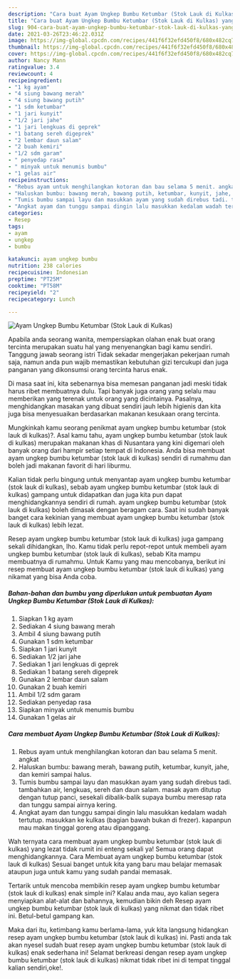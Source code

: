 ```yaml
---
description: "Cara buat Ayam Ungkep Bumbu Ketumbar (Stok Lauk di Kulkas) yang enak Untuk Jualan"
title: "Cara buat Ayam Ungkep Bumbu Ketumbar (Stok Lauk di Kulkas) yang enak Untuk Jualan"
slug: 904-cara-buat-ayam-ungkep-bumbu-ketumbar-stok-lauk-di-kulkas-yang-enak-untuk-jualan
date: 2021-03-26T23:46:22.031Z
image: https://img-global.cpcdn.com/recipes/441f6f32efd450f8/680x482cq70/ayam-ungkep-bumbu-ketumbar-stok-lauk-di-kulkas-foto-resep-utama.jpg
thumbnail: https://img-global.cpcdn.com/recipes/441f6f32efd450f8/680x482cq70/ayam-ungkep-bumbu-ketumbar-stok-lauk-di-kulkas-foto-resep-utama.jpg
cover: https://img-global.cpcdn.com/recipes/441f6f32efd450f8/680x482cq70/ayam-ungkep-bumbu-ketumbar-stok-lauk-di-kulkas-foto-resep-utama.jpg
author: Nancy Mann
ratingvalue: 3.4
reviewcount: 4
recipeingredient:
- "1 kg ayam"
- "4 siung bawang merah"
- "4 siung bawang putih"
- "1 sdm ketumbar"
- "1 jari kunyit"
- "1/2 jari jahe"
- "1 jari lengkuas di geprek"
- "1 batang sereh digeprek"
- "2 lembar daun salam"
- "2 buah kemiri"
- "1/2 sdm garam"
- " penyedap rasa"
- " minyak untuk menumis bumbu"
- "1 gelas air"
recipeinstructions:
- "Rebus ayam untuk menghilangkan kotoran dan bau selama 5 menit. angkat"
- "Haluskan bumbu: bawang merah, bawang putih, ketumbar, kunyit, jahe, dan kemiri sampai halus."
- "Tumis bumbu sampai layu dan masukkan ayam yang sudah direbus tadi. tambahkan air, lengkuas, sereh dan daun salam. masak ayam ditutup dengan tutup panci, sesekali dibalik-balik supaya bumbu meresap rata dan tunggu sampai airnya kering."
- "Angkat ayam dan tunggu sampai dingin lalu masukkan kedalam wadah tertutup. masukkan ke kulkas (bagian bawah bukan di frezer). kapanpun mau makan tinggal goreng atau dipanggang."
categories:
- Resep
tags:
- ayam
- ungkep
- bumbu

katakunci: ayam ungkep bumbu 
nutrition: 238 calories
recipecuisine: Indonesian
preptime: "PT25M"
cooktime: "PT58M"
recipeyield: "2"
recipecategory: Lunch

---
```



![Ayam Ungkep Bumbu Ketumbar (Stok Lauk di Kulkas)](https://img-global.cpcdn.com/recipes/441f6f32efd450f8/680x482cq70/ayam-ungkep-bumbu-ketumbar-stok-lauk-di-kulkas-foto-resep-utama.jpg)

Apabila anda seorang wanita, mempersiapkan olahan enak buat orang tercinta merupakan suatu hal yang menyenangkan bagi kamu sendiri. Tanggung jawab seorang istri Tidak sekadar mengerjakan pekerjaan rumah saja, namun anda pun wajib memastikan kebutuhan gizi tercukupi dan juga panganan yang dikonsumsi orang tercinta harus enak.

Di masa  saat ini, kita sebenarnya bisa memesan panganan jadi meski tidak harus ribet membuatnya dulu. Tapi banyak juga orang yang selalu mau memberikan yang terenak untuk orang yang dicintainya. Pasalnya, menghidangkan masakan yang dibuat sendiri jauh lebih higienis dan kita juga bisa menyesuaikan berdasarkan makanan kesukaan orang tercinta. 



Mungkinkah kamu seorang penikmat ayam ungkep bumbu ketumbar (stok lauk di kulkas)?. Asal kamu tahu, ayam ungkep bumbu ketumbar (stok lauk di kulkas) merupakan makanan khas di Nusantara yang kini digemari oleh banyak orang dari hampir setiap tempat di Indonesia. Anda bisa membuat ayam ungkep bumbu ketumbar (stok lauk di kulkas) sendiri di rumahmu dan boleh jadi makanan favorit di hari liburmu.

Kalian tidak perlu bingung untuk menyantap ayam ungkep bumbu ketumbar (stok lauk di kulkas), sebab ayam ungkep bumbu ketumbar (stok lauk di kulkas) gampang untuk didapatkan dan juga kita pun dapat menghidangkannya sendiri di rumah. ayam ungkep bumbu ketumbar (stok lauk di kulkas) boleh dimasak dengan beragam cara. Saat ini sudah banyak banget cara kekinian yang membuat ayam ungkep bumbu ketumbar (stok lauk di kulkas) lebih lezat.

Resep ayam ungkep bumbu ketumbar (stok lauk di kulkas) juga gampang sekali dihidangkan, lho. Kamu tidak perlu repot-repot untuk membeli ayam ungkep bumbu ketumbar (stok lauk di kulkas), sebab Kita mampu membuatnya di rumahmu. Untuk Kamu yang mau mencobanya, berikut ini resep membuat ayam ungkep bumbu ketumbar (stok lauk di kulkas) yang nikamat yang bisa Anda coba.

<!--inarticleads1-->

##### Bahan-bahan dan bumbu yang diperlukan untuk pembuatan Ayam Ungkep Bumbu Ketumbar (Stok Lauk di Kulkas):

1. Siapkan 1 kg ayam
1. Sediakan 4 siung bawang merah
1. Ambil 4 siung bawang putih
1. Gunakan 1 sdm ketumbar
1. Siapkan 1 jari kunyit
1. Sediakan 1/2 jari jahe
1. Sediakan 1 jari lengkuas di geprek
1. Sediakan 1 batang sereh digeprek
1. Gunakan 2 lembar daun salam
1. Gunakan 2 buah kemiri
1. Ambil 1/2 sdm garam
1. Sediakan  penyedap rasa
1. Siapkan  minyak untuk menumis bumbu
1. Gunakan 1 gelas air




<!--inarticleads2-->

##### Cara membuat Ayam Ungkep Bumbu Ketumbar (Stok Lauk di Kulkas):

1. Rebus ayam untuk menghilangkan kotoran dan bau selama 5 menit. angkat
1. Haluskan bumbu: bawang merah, bawang putih, ketumbar, kunyit, jahe, dan kemiri sampai halus.
1. Tumis bumbu sampai layu dan masukkan ayam yang sudah direbus tadi. tambahkan air, lengkuas, sereh dan daun salam. masak ayam ditutup dengan tutup panci, sesekali dibalik-balik supaya bumbu meresap rata dan tunggu sampai airnya kering.
1. Angkat ayam dan tunggu sampai dingin lalu masukkan kedalam wadah tertutup. masukkan ke kulkas (bagian bawah bukan di frezer). kapanpun mau makan tinggal goreng atau dipanggang.




Wah ternyata cara membuat ayam ungkep bumbu ketumbar (stok lauk di kulkas) yang lezat tidak rumit ini enteng sekali ya! Semua orang dapat menghidangkannya. Cara Membuat ayam ungkep bumbu ketumbar (stok lauk di kulkas) Sesuai banget untuk kita yang baru mau belajar memasak ataupun juga untuk kamu yang sudah pandai memasak.

Tertarik untuk mencoba membikin resep ayam ungkep bumbu ketumbar (stok lauk di kulkas) enak simple ini? Kalau anda mau, ayo kalian segera menyiapkan alat-alat dan bahannya, kemudian bikin deh Resep ayam ungkep bumbu ketumbar (stok lauk di kulkas) yang nikmat dan tidak ribet ini. Betul-betul gampang kan. 

Maka dari itu, ketimbang kamu berlama-lama, yuk kita langsung hidangkan resep ayam ungkep bumbu ketumbar (stok lauk di kulkas) ini. Pasti anda tak akan nyesel sudah buat resep ayam ungkep bumbu ketumbar (stok lauk di kulkas) enak sederhana ini! Selamat berkreasi dengan resep ayam ungkep bumbu ketumbar (stok lauk di kulkas) nikmat tidak ribet ini di tempat tinggal kalian sendiri,oke!.

